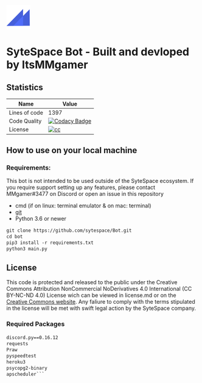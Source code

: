 ![](header.png)

# SyteSpace Bot - Built and devloped by ItsMMgamer
## Statistics

| Name          | Value                                                                                                                                                                                                                                                                         |
|---------------|-------------------------------------------------------------------------------------------------------------------------------------------------------------------------------------------------------------------------------------------------------------------------------|
| Lines of code | 1397                                                                                                                                                                                                                                                                           |
| Code Quality  | [![Codacy Badge](https://api.codacy.com/project/badge/Grade/19c7210749de431e908a86597cd19f81)](https://www.codacy.com?utm_source=github.com&amp;utm_medium=referral&amp;utm_content=MM-coder/sytespace&amp;utm_campaign=Badge_Grade) |
| License       | [![cc](https://licensebuttons.net/l/by-nc-nd/3.0/88x31.png)](https://creativecommons.org/licenses/by-nc-nd/3.0/)                                                                                                                                                             |

## How to use on your local machine

### Requirements:

This bot is not intended to be used outside of the SyteSpace ecosystem. If you require support setting up any features, please contact MMgamer#3477 on Discord or open an issue in this repository

* cmd (if on linux: terminal emulator & on mac: terminal)
* [git](https://git-scm.com/downloads)
* Python 3.6 or newer

```
git clone https://github.com/sytespace/Bot.git
cd bot
pip3 install -r requirements.txt
python3 main.py
```


## License
This code is protected and released to the public under the Creative Commons Attribution NonCommercial NoDerivatives 4.0 International (CC BY-NC-ND 4.0) License wich can be viewed in license.md or on the [Creative Commons website](https://creativecommons.org/licenses/by-nc-nd/4.0/). Any faliure to comply with the terms stipulated in the license will be met with swift legal action by the SyteSpace company.


### Required Packages
```
discord.py==0.16.12
requests
Praw
pyspeedtest
heroku3
psycopg2-binary
apscheduler```
